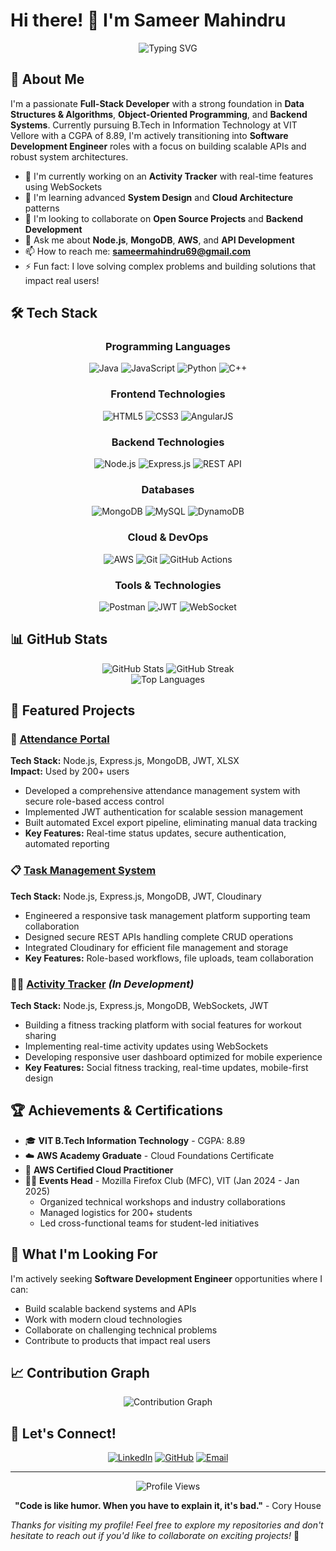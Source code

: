 # Hi there! 👋 I'm Sameer Mahindru

<div align="center">
  <img src="https://readme-typing-svg.demolab.com?font=Fira+Code&size=24&duration=3000&pause=1000&color=2F81F7&center=true&vCenter=true&width=600&lines=Full-Stack+Developer;Backend+Systems+Engineer;Cloud+Enthusiast;Problem+Solver" alt="Typing SVG" />
</div>

## 🚀 About Me

I'm a passionate **Full-Stack Developer** with a strong foundation in **Data Structures & Algorithms**, **Object-Oriented Programming**, and **Backend Systems**. Currently pursuing B.Tech in Information Technology at VIT Vellore with a CGPA of 8.89, I'm actively transitioning into **Software Development Engineer** roles with a focus on building scalable APIs and robust system architectures.

- 🔭 I'm currently working on an **Activity Tracker** with real-time features using WebSockets
- 🌱 I'm learning advanced **System Design** and **Cloud Architecture** patterns
- 👯 I'm looking to collaborate on **Open Source Projects** and **Backend Development**
- 💬 Ask me about **Node.js**, **MongoDB**, **AWS**, and **API Development**
- 📫 How to reach me: **sameermahindru69@gmail.com**
- ⚡ Fun fact: I love solving complex problems and building solutions that impact real users!

## 🛠️ Tech Stack

<div align="center">

### Programming Languages
![Java](https://img.shields.io/badge/Java-ED8B00?style=for-the-badge&logo=java&logoColor=white)
![JavaScript](https://img.shields.io/badge/JavaScript-F7DF1E?style=for-the-badge&logo=javascript&logoColor=black)
![Python](https://img.shields.io/badge/Python-3776AB?style=for-the-badge&logo=python&logoColor=white)
![C++](https://img.shields.io/badge/C++-00599C?style=for-the-badge&logo=cplusplus&logoColor=white)

### Frontend Technologies
![HTML5](https://img.shields.io/badge/HTML5-E34F26?style=for-the-badge&logo=html5&logoColor=white)
![CSS3](https://img.shields.io/badge/CSS3-1572B6?style=for-the-badge&logo=css3&logoColor=white)
![AngularJS](https://img.shields.io/badge/AngularJS-E23237?style=for-the-badge&logo=angularjs&logoColor=white)

### Backend Technologies
![Node.js](https://img.shields.io/badge/Node.js-43853D?style=for-the-badge&logo=node.js&logoColor=white)
![Express.js](https://img.shields.io/badge/Express.js-404D59?style=for-the-badge)
![REST API](https://img.shields.io/badge/REST-02569B?style=for-the-badge&logo=rest&logoColor=white)

### Databases
![MongoDB](https://img.shields.io/badge/MongoDB-4EA94B?style=for-the-badge&logo=mongodb&logoColor=white)
![MySQL](https://img.shields.io/badge/MySQL-00000F?style=for-the-badge&logo=mysql&logoColor=white)
![DynamoDB](https://img.shields.io/badge/Amazon%20DynamoDB-4053D6?style=for-the-badge&logo=Amazon%20DynamoDB&logoColor=white)

### Cloud & DevOps
![AWS](https://img.shields.io/badge/AWS-232F3E?style=for-the-badge&logo=amazon-aws&logoColor=white)
![Git](https://img.shields.io/badge/Git-F05032?style=for-the-badge&logo=git&logoColor=white)
![GitHub Actions](https://img.shields.io/badge/GitHub_Actions-2088FF?style=for-the-badge&logo=github-actions&logoColor=white)

### Tools & Technologies
![Postman](https://img.shields.io/badge/Postman-FF6C37?style=for-the-badge&logo=postman&logoColor=white)
![JWT](https://img.shields.io/badge/JWT-000000?style=for-the-badge&logo=JSON%20web%20tokens&logoColor=white)
![WebSocket](https://img.shields.io/badge/WebSocket-4F4F4F?style=for-the-badge&logo=websocket&logoColor=white)

</div>

## 📊 GitHub Stats

<div align="center">
  <img src="https://github-readme-stats.vercel.app/api?username=sameermahindru&show_icons=true&theme=tokyonight&hide_border=true&count_private=true" alt="GitHub Stats" />
  <img src="https://github-readme-streak-stats.herokuapp.com/?user=sameermahindru&theme=tokyonight&hide_border=true" alt="GitHub Streak" />
</div>

<div align="center">
  <img src="https://github-readme-stats.vercel.app/api/top-langs/?username=sameermahindru&layout=compact&theme=tokyonight&hide_border=true&langs_count=8" alt="Top Languages" />
</div>

## 🎯 Featured Projects

### 🏢 [Attendance Portal](https://github.com/sameermahindru/attendance-portal)
**Tech Stack:** Node.js, Express.js, MongoDB, JWT, XLSX  
**Impact:** Used by 200+ users  

- Developed a comprehensive attendance management system with secure role-based access control
- Implemented JWT authentication for scalable session management
- Built automated Excel export pipeline, eliminating manual data tracking
- **Key Features:** Real-time status updates, secure authentication, automated reporting

### 📋 [Task Management System](https://github.com/sameermahindru/task-management)
**Tech Stack:** Node.js, Express.js, MongoDB, JWT, Cloudinary  

- Engineered a responsive task management platform supporting team collaboration
- Designed secure REST APIs handling complete CRUD operations
- Integrated Cloudinary for efficient file management and storage
- **Key Features:** Role-based workflows, file uploads, team collaboration

### 🏃‍♂️ [Activity Tracker](https://github.com/sameermahindru/activity-tracker) *(In Development)*
**Tech Stack:** Node.js, Express.js, MongoDB, WebSockets, JWT  

- Building a fitness tracking platform with social features for workout sharing
- Implementing real-time activity updates using WebSockets
- Developing responsive user dashboard optimized for mobile experience
- **Key Features:** Social fitness tracking, real-time updates, mobile-first design

## 🏆 Achievements & Certifications

- 🎓 **VIT B.Tech Information Technology** - CGPA: 8.89
- ☁️ **AWS Academy Graduate** - Cloud Foundations Certificate
- 🏅 **AWS Certified Cloud Practitioner**
- 👨‍💼 **Events Head** - Mozilla Firefox Club (MFC), VIT (Jan 2024 - Jan 2025)
  - Organized technical workshops and industry collaborations
  - Managed logistics for 200+ students
  - Led cross-functional teams for student-led initiatives

## 🎯 What I'm Looking For

I'm actively seeking **Software Development Engineer** opportunities where I can:
- Build scalable backend systems and APIs
- Work with modern cloud technologies
- Collaborate on challenging technical problems
- Contribute to products that impact real users

## 📈 Contribution Graph

<div align="center">
  <img src="https://github-readme-activity-graph.vercel.app/graph?username=sameermahindru&theme=tokyo-night&hide_border=true" alt="Contribution Graph" />
</div>

## 🤝 Let's Connect!

<div align="center">

[![LinkedIn](https://img.shields.io/badge/LinkedIn-0077B5?style=for-the-badge&logo=linkedin&logoColor=white)](https://linkedin.com/in/sameermahindru)
[![GitHub](https://img.shields.io/badge/GitHub-100000?style=for-the-badge&logo=github&logoColor=white)](https://github.com/sameermahindru)
[![Email](https://img.shields.io/badge/Email-D14836?style=for-the-badge&logo=gmail&logoColor=white)](mailto:sameermahindru69@gmail.com)

</div>

---

<div align="center">
  <img src="https://komarev.com/ghpvc/?username=sameermahindru&label=Profile%20views&color=0e75b6&style=flat" alt="Profile Views" />
  
  **"Code is like humor. When you have to explain it, it's bad."** - Cory House
</div>

*Thanks for visiting my profile! Feel free to explore my repositories and don't hesitate to reach out if you'd like to collaborate on exciting projects!* 🚀
